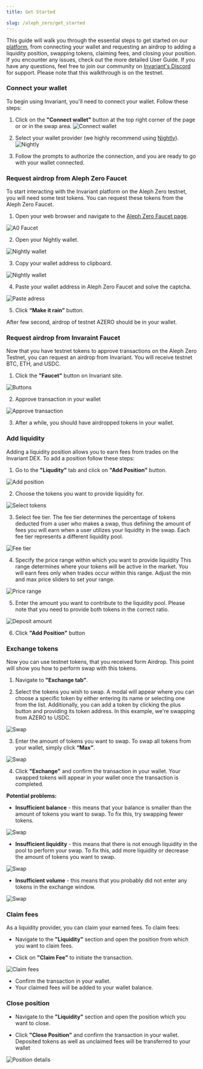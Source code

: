 ```yaml
---
title: Get Started

slug: /aleph_zero/get_started
---
```


This guide will walk you through the essential steps to get started on our [platform](https://azero.invariant.app/), from connecting your wallet and requesting an airdrop to adding a liquidity position, swapping tokens, claiming fees, and closing your position. If you encounter any issues, check out the more detailed User Guide. If you have any questions, feel free to join our community on [Invariant's Discord](https://discord.gg/w6hTeWTJvG) for support. Please note that this walkthrough is on the testnet.

### Connect your wallet

To begin using Invariant, you'll need to connect your wallet. Follow these steps:

1. Click on the **"Connect wallet"** button at the top right corner of the page or or in the swap area.
   ![Connect wallet](/img/docs/app/a0/a0_connectwallet.png)

2. Select your wallet provider (we highly recommend using [Nightly](https://nightly.app/)).
   ![Nightly](/img/docs/app/a0/a0_nightly.png)

3. Follow the prompts to authorize the connection, and you are ready to go with your wallet connected.

### Request airdrop from Aleph Zero Faucet

To start interacting with the Invariant platform on the Aleph Zero testnet, you will need some test tokens. You can request these tokens from the Aleph Zero Faucet.

1. Open your web browser and navigate to the [Aleph Zero Faucet page](https://faucet.test.azero.dev/).

![A0 Faucet](/img/docs/app/a0/a0_a0faucet.png)

2. Open your Nightly wallet.

![Nightly wallet](/img/docs/app/a0/a0_wallet.png)

3. Copy your wallet address to clipboard.

![Nightly wallet](/img/docs/app/a0/a0_walletadress.png)

4. Paste your wallet address in Aleph Zero Faucet and solve the captcha.

![Paste adress](/img/docs/app/a0/a0_a0faucetadress.png)

5. Click **“Make it rain”** button.

After few second, airdrop of testnet AZERO should be in your wallet.

### Request airdrop from Invaraint Faucet

Now that you have testnet tokens to approve transactions on the Aleph Zero Testnet, you can request an airdrop from Invariant. You will receive testnet BTC, ETH, and USDC.

1. Click the **"Faucet"** button on Invariant site.

![Buttons](/img/docs/app/a0/a0_buttons.png)

2. Approve transaction in your wallet

![Approve transaction](/img/docs/app/a0/a0_transactionapprove.png)

3. After a while, you should have airdropped tokens in your wallet.

### Add liquidity

Adding a liquidity position allows you to earn fees from trades on the Invariant DEX. To add a position follow these steps:

1. Go to the **"Liqudity"** tab and click on **"Add Position"** button.

![Add position](/img/docs/app/a0/a0_addposition.png)

2. Choose the tokens you want to provide liquidity for.

![Select tokens](/img/docs/app/a0/a0_azerousdc.png)

3. Select fee tier. The fee tier determines the percentage of tokens deducted from a user who makes a swap, thus defining the amount of fees you will earn when a user utilizes your liquidity in the swap. Each fee tier represents a different liquidity pool.

![Fee tier](/img/docs/app/a0/a0_feetier.png)

4. Specify the price range within which you want to provide liquidity This range determines where your tokens will be active in the market. You will earn fees only when trades occur within this range. Adjust the min and max price sliders to set your range.

![Price range](/img/docs/app/a0/a0_pricerange.png)

5. Enter the amount you want to contribute to the liquidity pool. Please note that you need to provide both tokens in the correct ratio.

![Deposit amount](/img/docs/app/a0/a0_depositamount.png)

6. Click **"Add Position"** button

### Exchange tokens

Now you can use testnet tokens, that you received form Airdrop. This point will show you how to perform swap with this tokens.

1. Navigate to **"Exchange tab"**.

2. Select the tokens you wish to swap. A modal will appear where you can choose a specific token by either entering its name or selecting one from the list. Additionally, you can add a token by clicking the plus button and providing its token address. In this example, we're swapping from AZERO to USDC.

![Swap](/img/docs/app/a0/a0_selecttoken.png)

3. Enter the amount of tokens you want to swap. To swap all tokens from your wallet, simply click **“Max”**.

![Swap](/img/docs/app/a0/a0_exchange.png)

4. Click **"Exchange"** and confirm the transaction in your wallet. Your swapped tokens will appear in your wallet once the transaction is completed.

**Potential problems:**

- **Insufficient balance** - this means that your balance is smaller than the amount of tokens you want to swap. To fix this, try swapping fewer tokens.

![Swap](/img/docs/app/a0/a0_insufficientbalance.png)

- **Insufficient liquidity** - this means that there is not enough liquidity in the pool to perform your swap. To fix this, add more liquidity or decrease the amount of tokens you want to swap.

![Swap](/img/docs/app/a0/a0_insufficientliquidity.png)

- **Insufficient volume** - this means that you probably did not enter any tokens in the exchange window.

![Swap](/img/docs/app/a0/a0_insufficientvolume.png)

### Claim fees

As a liquidity provider, you can claim your earned fees. To claim fees:

- Navigate to the **"Liquidity"** section and open the position from which you want to claim fees.

- Click on **"Claim Fee"** to initiate the transaction.

![Claim fees](/img/docs/app/a0/a0_claimfee.png)

- Confirm the transaction in your wallet.
- Your claimed fees will be added to your wallet balance.

### Close position

- Navigate to the **"Liquidity"** section and open the position which you want to close.

- Click **"Close Position"** and confirm the transaction in your wallet. Deposited tokens as well as unclaimed fees will be transferred to your wallet

![Position details](/img/docs/app/a0/a0_closeposition.png)
